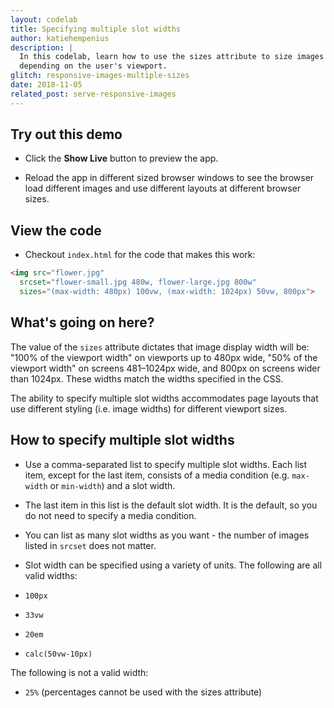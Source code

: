```yaml
---
layout: codelab
title: Specifying multiple slot widths
author: katiehempenius
description: |
  In this codelab, learn how to use the sizes attribute to size images correctly
  depending on the user's viewport.
glitch: responsive-images-multiple-sizes
date: 2018-11-05
related_post: serve-responsive-images
---
```


## Try out this demo

- Click the **Show Live** button to preview the app.

- Reload the app in different sized browser windows to see the browser load
different images and use different layouts at different browser sizes.

## View the code

- Checkout `index.html` for the code that makes this work:

```html
<img src="flower.jpg"
  srcset="flower-small.jpg 480w, flower-large.jpg 800w"
  sizes="(max-width: 480px) 100vw, (max-width: 1024px) 50vw, 800px">
```

## What's going on here?

The value of the `sizes` attribute dictates that image display width will be:
"100% of the viewport width" on viewports up to 480px wide, "50% of the viewport
width" on screens 481–1024px wide, and 800px on screens wider than 1024px. These
widths match the widths specified in the CSS.

The ability to specify multiple slot widths accommodates page layouts that use
different styling (i.e. image widths) for different viewport sizes.

## How to specify multiple slot widths

- Use a comma-separated list to specify multiple slot widths. Each list item,
except for the last item, consists of a media condition (e.g. `max-width` or
`min-width`) and a slot width.
- The last item in this list is the default slot width. It is the default, so
you do not need to specify a media condition.
- You can list as many slot widths as you want - the number of images listed in
`srcset` does not matter.
- Slot width can be specified using a variety of units. The following are all
valid widths:

- `100px`
- `33vw`
- `20em`
- `calc(50vw-10px)`

The following is not a valid width:

- `25%` (percentages cannot be used with the sizes attribute)
